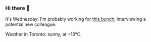 ### Hi there :wave:

It's Wednesday! I'm probably working for [this bunch](https://github.com/kohofinancial), interviewing a potential new colleague.

Weather in Toronto: sunny, at +18°C.
